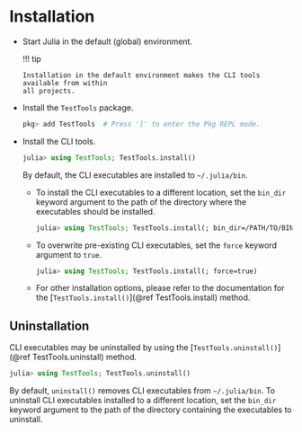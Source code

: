 # Installation

* Start Julia in the default (global) environment.

  !!! tip

      Installation in the default environment makes the CLI tools available from within
      all projects.

* Install the `TestTools` package.

  ```julia
  pkg> add TestTools  # Press ']' to enter the Pkg REPL mode.
  ```

* Install the CLI tools.

  ```julia
  julia> using TestTools; TestTools.install()
  ```

  By default, the CLI executables are installed to `~/.julia/bin`.

  * To install the CLI executables to a different location, set the `bin_dir` keyword
    argument to the path of the directory where the executables should be installed.

    ```julia
    julia> using TestTools; TestTools.install(; bin_dir=/PATH/TO/BIN/DIR)
    ```

  * To overwrite pre-existing CLI executables, set the `force` keyword argument to `true`.

    ```julia
    julia> using TestTools; TestTools.install(; force=true)
    ```

  * For other installation options, please refer to the documentation for the
    [`TestTools.install()`](@ref TestTools.install) method.

## Uninstallation

CLI executables may be uninstalled by using the
[`TestTools.uninstall()`](@ref TestTools.uninstall) method.

```julia
julia> using TestTools; TestTools.uninstall()
```

By default, `uninstall()` removes CLI executables from `~/.julia/bin`. To uninstall
CLI executables installed to a different location, set the `bin_dir` keyword argument
to the path of the directory containing the executables to uninstall.

